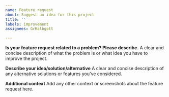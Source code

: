 ```yaml
---
name: Feature request
about: Suggest an idea for this project
title: ''
labels: improvement
assignees: GrHalbgott

---
```


**Is your feature request related to a problem? Please describe.**
A clear and concise description of what the problem is or what idea you have to improve the project.

**Describe your idea/solution/alternative**
A clear and concise description of any alternative solutions or features you've considered.

**Additional context**
Add any other context or screenshots about the feature request here.
